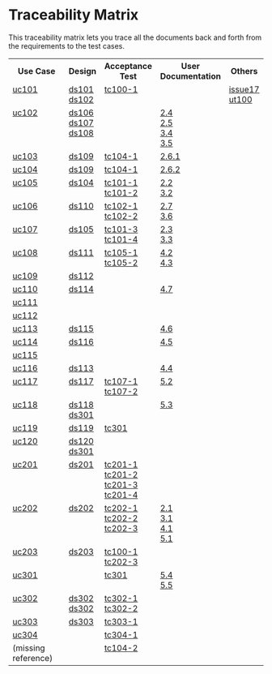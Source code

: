 Traceability Matrix
===================

This traceability matrix lets you trace all the documents
back and forth from the requirements to the test cases.

<table>
  <tr><th>Use Case<th>Design<th>Acceptance<br>Test<th>User<br>Documentation<th>Others
  <tr>
    <td valign='top'><a href="../use-cases/uc101-registeration.md">uc101</a>
    <td valign='top'>
      <a href="../designs/ds101-registration-home-page.md">ds101</a><br>
      <a href="../designs/ds102-registration-form.md">ds102</a>
    <td valign='top'>
      <a href="../test-cases/acceptance/tc100-registration/1-customer-registration.md">tc100-1</a>
    <td>
    <td valign='top'>
      <a href="../test-cases/unit/issue17-date-of-birth.md">issue17</a><br>
      <a href="../test-cases/unit/ut100-register-company-checkbox.md">ut100</a>
  <tr>
    <td valign='top'><a href="../use-cases/uc102-edit-personal-information.md">uc102</a>
    <td valign='top'>
      <a href="../designs/ds106-account-information-page.md">ds106</a><br>
      <a href="../designs/ds107-edit-account-information-page.md">ds107</a><br>
      <a href="../designs/ds108-edit-account-information-confirmation-page.md">ds108</a>
    <td>
    <td valign='top'>
      <a href="userdoc/2-entrepreneur.md#24-view-account-information-">2.4</a><br>
      <a href="userdoc/2-entrepreneur.md#25-edit-account-information-">2.5</a><br>
      <a href="userdoc/3-agency.md#34-view-account-information-">3.4</a><br>
      <a href="userdoc/3-agency.md#35-edit-account-information-">3.5</a>
    <td>
  <tr>
    <td valign='top'><a href="../use-cases/uc103-add-agency.md">uc103</a>
    <td valign='top'>
      <a href="../designs/ds109-agency-management-page.md">ds109</a>
    <td valign='top'>
      <a href="../test-cases/acceptance/tc104-edit-agency/1-edit-agency.md">tc104-1</a>
    <td valign='top'>
      <a href="userdoc/2-entrepreneur.md#261-add-agency-">2.6.1</a>
    <td>
  <tr>
    <td valign='top'><a href="../use-cases/uc104-revoke-agency-permission.md">uc104</a>
    <td valign='top'>
      <a href="../designs/ds109-agency-management-page.md">ds109</a>
    <td valign='top'>
      <a href="../test-cases/acceptance/tc104-edit-agency/1-edit-agency.md">tc104-1</a>
    <td valign='top'>
      <a href="userdoc/2-entrepreneur.md#262-revoke-agency-">2.6.2</a>
    <td>
  <tr>
    <td valign='top'><a href="../use-cases/uc105-entrepreneur-view-all-request.md">uc105</a>
    <td valign='top'>
      <a href="../designs/ds104-view-all-request-status.md">ds104</a>
    <td valign='top'>
      <a href="../test-cases/acceptance/tc101-entrepreneur-view-all-request/1-entrepreneur-view-all-request.md">tc101-1</a><br>
      <a href="../test-cases/acceptance/tc101-entrepreneur-view-all-request/2-entrepreneur-view-all-request.md">tc101-2</a>
    <td valign='top'>
      <a href="userdoc/2-entrepreneur.md#22-view-all-requested-status-">2.2</a><br>
      <a href="userdoc/3-agency.md#32-view-all-requested-status-">3.2</a>
    <td>
  <tr>
    <td valign='top'><a href="../use-cases/uc106-request-gmo-certificate.md">uc106</a>
    <td valign='top'>
      <a href="../designs/ds110-create-certificate-request-form.md">ds110</a>
    <td valign='top'>
      <a href="../test-cases/acceptance/tc102-request-gmo-certificate/1-entrepreneur-create-request.md">tc102-1</a><br>
      <a href="../test-cases/acceptance/tc102-request-gmo-certificate/2-entrepreneur-create-request.md">tc102-2</a>
    <td valign='top'>
      <a href="userdoc/2-entrepreneur.md#27-create-certificate-request-">2.7</a><br>
      <a href="userdoc/3-agency.md#36-create-certificate-request-">3.6</a>
    <td>
  <tr>
    <td valign='top'><a href="../use-cases/uc107-view-request-detail.md">uc107</a>
    <td valign='top'>
      <a href="../designs/ds105-view-request-information.md">ds105</a>
    <td valign='top'>
      <a href="../test-cases/acceptance/tc101-entrepreneur-view-all-request/3-entrepreneur-view-detail.md">tc101-3</a><br>
      <a href="../test-cases/acceptance/tc101-entrepreneur-view-all-request/4-entrepreneur-view-detail.md">tc101-4</a>
    <td valign='top'>
      <a href="userdoc/2-entrepreneur.md#23-view-requested-information-">2.3</a><br>
      <a href="userdoc/3-agency.md#33-view-requested-information-">3.3</a>
    <td>
  <tr>
    <td valign='top'><a href="../use-cases/uc108-staff-list-all-request.md">uc108</a>
    <td valign='top'>
      <a href="../designs/ds111-view-all-request.md">ds111</a>
    <td valign='top'>
      <a href="../test-cases/acceptance/tc105-staff-list-all-request/1-staff-view-request.md">tc105-1</a><br>
      <a href="../test-cases/acceptance/tc105-staff-list-all-request/2-staff-view-request-no-data.md">tc105-2</a>
    <td valign='top'>
      <a href="userdoc/4-gmo-staff.md#42-view-all-request-page-">4.2</a><br>
      <a href="userdoc/4-gmo-staff.md#43-review-requests-">4.3</a>
    <td>
  <tr>
    <td valign='top'><a href="../use-cases/uc109-update-request-status.md">uc109</a>
    <td valign='top'>
      <a href="../designs/ds112-view-request-information.md">ds112</a>
    <td>
    <td>
    <td>
  <tr>
    <td valign='top'><a href="../use-cases/uc110-send-lab-task-form.md">uc110</a>
    <td valign='top'>
      <a href="../designs/ds114-create-lab-task-form.md">ds114</a>
    <td>
    <td valign='top'>
      <a href="userdoc/4-gmo-staff.md#47-create-lab-task-form-page-">4.7</a>
    <td>
  <tr>
    <td valign='top'><a href="../use-cases/uc111-check-laboratory-status.md">uc111</a>
    <td>
    <td>
    <td>
    <td>
  <tr>
    <td valign='top'><a href="../use-cases/uc112-view-lab-report.md">uc112</a>
    <td>
    <td>
    <td>
    <td>
  <tr>
    <td valign='top'><a href="../use-cases/uc113-create-and-sign-certificate.md">uc113</a>
    <td valign='top'>
      <a href="../designs/ds115-create-certification-form.md">ds115</a>
    <td>
    <td valign='top'>
      <a href="userdoc/4-gmo-staff.md#46-create-certificate-form-page-">4.6</a>
    <td>
  <tr>
    <td valign='top'><a href="../use-cases/uc114-create-and-sign-analysis-of-report.md">uc114</a>
    <td valign='top'>
      <a href="../designs/ds116-create-analysis-of-report.md">ds116</a>
    <td>
    <td valign='top'>
      <a href="userdoc/4-gmo-staff.md#45-create-analysis-of-report-page-">4.5</a>
    <td>
  <tr>
    <td valign='top'><a href="../use-cases/uc115-create-an-invoice.md">uc115</a>
    <td>
    <td>
    <td>
    <td>
  <tr>
    <td valign='top'><a href="../use-cases/uc116-create-a-receipt.md">uc116</a>
    <td valign='top'>
      <a href="../designs/ds113-create-receipt-form.md">ds113</a>
    <td>
    <td valign='top'>
      <a href="userdoc/4-gmo-staff.md#44-create-receipt-">4.4</a>
    <td>
  <tr>
    <td valign='top'><a href="../use-cases/uc117-lab-staff-list-request.md">uc117</a>
    <td valign='top'>
      <a href="../designs/ds117-view-all-lab-task.md">ds117</a>
    <td valign='top'>
      <a href="../test-cases/acceptance/tc107-lab-staff-list-request/1-lab-staff-list-request.md">tc107-1</a><br>
      <a href="../test-cases/acceptance/tc107-lab-staff-list-request/2-lab-staff-list-request-no-data.md">tc107-2</a>
    <td valign='top'>
      <a href="userdoc/5-lab-staff.md#52-view-the-list-of-all-lab-task-">5.2</a>
    <td>
  <tr>
    <td valign='top'><a href="../use-cases/uc118-change-lab-requests-status.md">uc118</a>
    <td valign='top'>
      <a href="../designs/ds118-view-lab-task.md">ds118</a><br>
      <a href="../designs/ds301-upload-lab-result.md">ds301</a>
    <td>
    <td valign='top'>
      <a href="userdoc/5-lab-staff.md#53-see-the-info-of-each-specific-lab-task-">5.3</a>
    <td>
  <tr>
    <td valign='top'><a href="../use-cases/uc119-upload-labs-document.md">uc119</a>
    <td valign='top'>
      <a href="../designs/ds119-upload-lab-result.md">ds119</a>
    <td valign='top'>
      <a href="../test-cases/acceptance/tc301-upload-lab-result/upload-file.md">tc301</a>
    <td>
    <td>
  <tr>
    <td valign='top'><a href="../use-cases/uc120-send-the-labs-result.md">uc120</a>
    <td valign='top'>
      <a href="../designs/ds120-lab-request-completion-page.md">ds120</a><br>
      <a href="../designs/ds301-upload-lab-result.md">ds301</a>
    <td>
    <td>
    <td>
  <tr>
    <td valign='top'><a href="../use-cases/uc201-search-for-request.md">uc201</a>
    <td valign='top'>
      <a href="../designs/ds201-search-for-request.md">ds201</a>
    <td valign='top'>
      <a href="../test-cases/acceptance/tc201-search/1-search-by-request-id.md">tc201-1</a><br>
      <a href="../test-cases/acceptance/tc201-search/2-search-by-importer-name.md">tc201-2</a><br>
      <a href="../test-cases/acceptance/tc201-search/3-search-by-requester.md">tc201-3</a><br>
      <a href="../test-cases/acceptance/tc201-search/4-search-not-found.md">tc201-4</a>
    <td>
    <td>
  <tr>
    <td valign='top'><a href="../use-cases/uc202-login.md">uc202</a>
    <td valign='top'>
      <a href="../designs/ds202-login.md">ds202</a>
    <td valign='top'>
      <a href="../test-cases/acceptance/tc202-login/1-correct.md">tc202-1</a><br>
      <a href="../test-cases/acceptance/tc202-login/2-invalid-username.md">tc202-2</a><br>
      <a href="../test-cases/acceptance/tc202-login/3-invalid-password.md">tc202-3</a>
    <td valign='top'>
      <a href="userdoc/2-entrepreneur.md#21-getting-started-">2.1</a><br>
      <a href="userdoc/3-agency.md#31-getting-started-">3.1</a><br>
      <a href="userdoc/4-gmo-staff.md#41-getting-started-">4.1</a><br>
      <a href="userdoc/5-lab-staff.md#51-getting-started-">5.1</a>
    <td>
  <tr>
    <td valign='top'><a href="../use-cases/uc203-send-email-after-registration.md">uc203</a>
    <td valign='top'>
      <a href="../designs/ds203-send-email-after-registration.md">ds203</a>
    <td valign='top'>
      <a href="../test-cases/acceptance/tc100-registration/1-customer-registration.md">tc100-1</a><br>
      <a href="../test-cases/acceptance/tc202-login/3-invalid-password.md">tc202-3</a>
    <td>
    <td>
  <tr>
    <td valign='top'><a href="../use-cases/uc301-upload-lab-result.md">uc301</a>
    <td>
    <td valign='top'>
      <a href="../test-cases/acceptance/tc301-upload-lab-result/upload-file.md">tc301</a>
    <td valign='top'>
      <a href="userdoc/5-lab-staff.md#54-upload-the-lab-s-info-or-lab-result-">5.4</a><br>
      <a href="userdoc/5-lab-staff.md#55-to-confirm-the-lab-examination-">5.5</a>
    <td>
  <tr>
    <td valign='top'><a href="../use-cases/uc302-request-non-gmo-certificate.md">uc302</a>
    <td valign='top'>
      <a href="../designs/ds302-dmt-non-gmo-agency-form.md">ds302</a><br>
      <a href="../designs/ds302-dmt-non-gmo-customer-form.md">ds302</a>
    <td valign='top'>
      <a href="../test-cases/acceptance/tc302-domestic-non-gmo-certificate-request/1-domestic-non-gmo-request-customer.md">tc302-1</a><br>
      <a href="../test-cases/acceptance/tc302-domestic-non-gmo-certificate-request/2-domestic-non-gmo-request-agency.md">tc302-2</a>
    <td>
    <td>
  <tr>
    <td valign='top'><a href="../use-cases/uc303-entrepreneur-check-request-status.md">uc303</a>
    <td valign='top'>
      <a href="../designs/ds303-entrepreneur-check-request-status.md">ds303</a>
    <td valign='top'>
      <a href="../test-cases/acceptance/tc303-entrepreneur-check-request-status/1-entrepreneur-check-request-status.md">tc303-1</a>
    <td>
    <td>
  <tr>
    <td valign='top'><a href="../use-cases/uc304-staff-check-certificate-for-entrepreneur.md">uc304</a>
    <td>
    <td valign='top'>
      <a href="../test-cases/acceptance/tc304-Staff-check-Certificant-for-entrepreneur/1-request-for-entrepreneur-documents.md">tc304-1</a>
    <td>
    <td>
  <tr>
    <td valign='top'>(missing reference)
    <td>
    <td valign='top'>
      <a href="../test-cases/acceptance/tc104-edit-agency/2-edit-agency.md">tc104-2</a>
    <td>
    <td>
</table>
